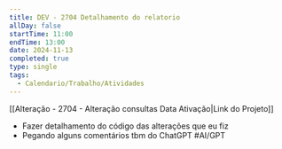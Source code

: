 ```yaml
---
title: DEV - 2704 Detalhamento do relatorio
allDay: false
startTime: 11:00
endTime: 13:00
date: 2024-11-13
completed: true
type: single
tags:
  - Calendario/Trabalho/Atividades
---
```

[[Alteração - 2704 - Alteração consultas Data Ativação|Link do Projeto]]

- Fazer detalhamento do código das alterações que eu fiz
- Pegando alguns comentários tbm do ChatGPT #AI/GPT 